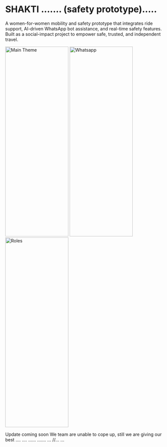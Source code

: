 # SHAKTI ....... (safety prototype).....
A women-for-women mobility and safety prototype that integrates ride support, AI-driven WhatsApp bot assistance, and real-time safety features. Built as a social-impact project to empower safe, trusted, and independent travel.

<img width="200" height="600" alt="Main Theme" src="https://github.com/user-attachments/assets/6aa1b7c4-6f7f-4c1a-aaf3-5c3a843695b3" />
<img width="200" height="600" alt="Whatsapp" src="https://github.com/user-attachments/assets/18e2959c-6c91-4c7c-b6b2-f6e6fc2f53f9" />
<img width="200" height="600" alt="Roles" src="https://github.com/user-attachments/assets/39f9ab1d-138c-4ded-a3cb-da33f29d2fcf" />
 
Update coming soon
We team are unable to cope up, still we are giving our best
....
....
......
.......
...
//...
...
